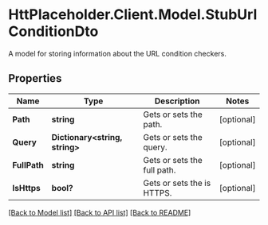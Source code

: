 # HttPlaceholder.Client.Model.StubUrlConditionDto
A model for storing information about the URL condition checkers.
## Properties

Name | Type | Description | Notes
------------ | ------------- | ------------- | -------------
**Path** | **string** | Gets or sets the path. | [optional] 
**Query** | **Dictionary&lt;string, string&gt;** | Gets or sets the query. | [optional] 
**FullPath** | **string** | Gets or sets the full path. | [optional] 
**IsHttps** | **bool?** | Gets or sets the is HTTPS. | [optional] 

[[Back to Model list]](../README.md#documentation-for-models) [[Back to API list]](../README.md#documentation-for-api-endpoints) [[Back to README]](../README.md)


